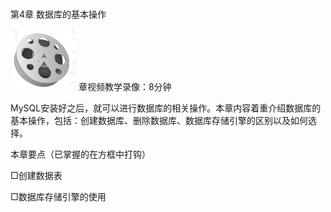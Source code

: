 ### 
  第4章 数据库的基本操作


<img class="my_markdown" class="h-pic" src="../images/Figure-0094-125.jpg" style="width:105px;  height: 98px; "/> 章视频教学录像：8分钟

MySQL安装好之后，就可以进行数据库的相关操作。本章内容着重介绍数据库的基本操作，包括：创建数据库、删除数据库、数据库存储引擎的区别以及如何选择。

本章要点（已掌握的在方框中打钩）

□创建数据表

□数据库存储引擎的使用

